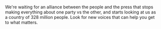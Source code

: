 We're waiting for an alliance between the people and the press that stops making everything about one party vs the other, and starts looking at us as a country of 328 million people. Look for new voices that can help you get to what matters. 
